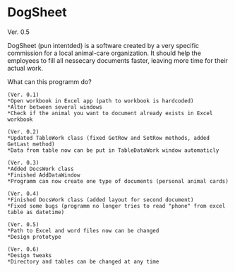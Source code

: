 # DogSheet
Ver. 0.5

DogSheet (pun intentded) is a software created by a very specific commission for a local animal-care organization. 
It should help the employees to fill all nessecary documents faster, leaving more time for their actual work.

What can this programm do? 

	(Ver. 0.1)
	*Open workbook in Excel app (path to workbook is hardcoded)
	*Alter between several windows
	*Check if the animal you want to document already exists in Excel workbook
	
	(Ver. 0.2)
	*Updated TableWork class (fixed GetRow and SetRow methods, added GetLast method)
	*Data from table now can be put in TableDataWork window automaticly
	
	(Ver. 0.3)
	*Added DocsWork class
	*Finished AddDataWindow
	*Programm can now create one type of documents (personal animal cards)
	
	(Ver. 0.4)
	*Finished DocsWork class (added layout for second document)
	*Fixed some bugs (programm no longer tries to read "phone" from excel table as datetime)

	(Ver. 0.5)
	*Path to Excel and word files now can be changed
	*Design prototype
	
	(Ver. 0.6)
	*Design tweaks
	*Directory and tables can be changed at any time
